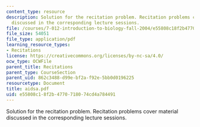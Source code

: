 ```yaml
---
content_type: resource
description: Solution for the recitation problem. Recitation problems cover material
  discussed in the corresponding lecture sessions.
file: /courses/7-012-introduction-to-biology-fall-2004/e55808c18f2b4770718074cd4a784491_aidsa.pdf
file_size: 54051
file_type: application/pdf
learning_resource_types:
- Recitations
license: https://creativecommons.org/licenses/by-nc-sa/4.0/
ocw_type: OCWFile
parent_title: Recitations
parent_type: CourseSection
parent_uid: 862c3488-d99e-bf2a-f92e-5bb0d0196225
resourcetype: Document
title: aidsa.pdf
uid: e55808c1-8f2b-4770-7180-74cd4a784491
---
```

Solution for the recitation problem. Recitation problems cover material discussed in the corresponding lecture sessions.